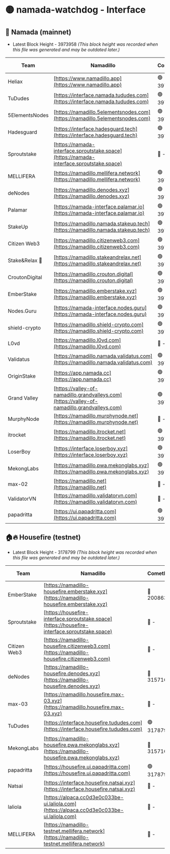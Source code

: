 # 🟡 namada-watchdog - Interface

## 🚀 Namada (mainnet)
- Latest Block Height - 3973958 *(This block height was recorded when this file was generated and may be outdated later.)*

| Team | Namadillo | CometBFT | Indexer | MASP Indexer |
|-|-|-|-|-|
| Heliax | [https://www.namadillo.app](https://www.namadillo.app) | 🟢 3973935 | 🟢 3973935 | 🔴 3973647 |
| TuDudes | [https://interface.namada.tududes.com](https://interface.namada.tududes.com) | 🟢 3973936 | 🟢 3973936 | 🔴 3973647 |
| 5ElementsNodes | [https://namadillo.5elementsnodes.com](https://namadillo.5elementsnodes.com) | 🟢 3973936 | 🟢 3973936 | 🔴 3973647 |
| Hadesguard | [https://interface.hadesguard.tech](https://interface.hadesguard.tech) | 🟢 3973936 | 🟢 3973936 | 🔴 3973647 |
| Sproutstake | [https://namada-interface.sproutstake.space](https://namada-interface.sproutstake.space) | 🔴 - | 🔴 3738134 | 🔴 - |
| MELLIFERA | [https://namadillo.mellifera.network](https://namadillo.mellifera.network) | 🟢 3973940 | 🟢 3973940 | 🔴 3765769 |
| deNodes | [https://namadillo.denodes.xyz](https://namadillo.denodes.xyz) | 🟢 3973941 | 🟢 3973941 | 🔴 3973647 |
| Palamar | [https://namada-interface.palamar.io](https://namada-interface.palamar.io) | 🟢 3973941 | 🟢 3973941 | 🔴 3973647 |
| StakeUp | [https://namadillo.namada.stakeup.tech](https://namadillo.namada.stakeup.tech) | 🟢 3973942 | 🟢 3973942 | 🔴 3973647 |
| Citizen Web3 | [https://namadillo.citizenweb3.com](https://namadillo.citizenweb3.com) | 🟢 3973943 | 🟢 3973942 | 🔴 3765769 |
| Stake&Relax 🦥 | [https://namadillo.stakeandrelax.net](https://namadillo.stakeandrelax.net) | 🟢 3973943 | 🟢 3973943 | 🔴 3765769 |
| CroutonDigital | [https://namadillo.crouton.digital](https://namadillo.crouton.digital) | 🟢 3973944 | 🟢 3973944 | 🔴 3973647 |
| EmberStake | [https://namadillo.emberstake.xyz](https://namadillo.emberstake.xyz) | 🟢 3973944 | 🟢 3973944 | 🔴 3973647 |
| Nodes.Guru | [https://namada-interface.nodes.guru](https://namada-interface.nodes.guru) | 🟢 3973945 | 🟢 3973944 | 🔴 3973647 |
| shield-crypto | [https://namadillo.shield-crypto.com](https://namadillo.shield-crypto.com) | 🟢 3973923 | 🔴 3963188 | 🔴 3973647 |
| L0vd | [https://namadillo.l0vd.com](https://namadillo.l0vd.com) | 🔴 - | 🔴 - | 🔴 - |
| Validatus | [https://namadillo.namada.validatus.com](https://namadillo.namada.validatus.com) | 🟢 3973948 | 🟢 3973948 | 🔴 3819812 |
| OriginStake | [https://app.namada.cc](https://app.namada.cc) | 🟢 3973948 | 🟢 3973948 | 🔴 3973647 |
| Grand Valley | [https://valley-of-namadillo.grandvalleys.com](https://valley-of-namadillo.grandvalleys.com) | 🟢 3973949 | 🟢 3973949 | 🔴 3973647 |
| MurphyNode | [https://namadillo.murphynode.net](https://namadillo.murphynode.net) | 🔴 - | 🔴 - | 🔴 - |
| itrocket | [https://namadillo.itrocket.net](https://namadillo.itrocket.net) | 🟢 3973951 | 🟢 3973951 | 🔴 3973647 |
| LoserBoy | [https://interface.loserboy.xyz](https://interface.loserboy.xyz) | 🟢 3973952 | 🟢 3973952 | 🔴 3973647 |
| MekongLabs | [https://namadillo.pwa.mekonglabs.xyz](https://namadillo.pwa.mekonglabs.xyz) | 🟢 3973952 | 🟢 3973952 | 🔴 3973647 |
| max-02 | [https://namadillo.net](https://namadillo.net) | 🔴 - | 🔴 - | 🔴 - |
| ValidatorVN | [https://namadillo.validatorvn.com](https://namadillo.validatorvn.com) | 🔴 - | 🔴 - | 🔴 - |
| papadritta | [https://ui.papadritta.com](https://ui.papadritta.com) | 🟢 3973958 | 🟢 3973958 | 🟢 3973958 |

## 🏠🔥 Housefire (testnet)
- Latest Block Height - 3178799 *(This block height was recorded when this file was generated and may be outdated later.)*

| Team | Namadillo | CometBFT | Indexer | MASP Indexer |
|-|-|-|-|-|
| EmberStake | [https://namadillo-housefire.emberstake.xyz](https://namadillo-housefire.emberstake.xyz) | 🔴 2008636 | 🔴 - | 🔴 - |
| Sproutstake | [https://housefire-interface.sproutstake.space](https://housefire-interface.sproutstake.space) | 🔴 - | 🔴 - | 🔴 - |
| Citizen Web3 | [https://namadillo-housefire.citizenweb3.com](https://namadillo-housefire.citizenweb3.com) | 🔴 - | 🔴 - | 🔴 - |
| deNodes | [https://namadillo-housefire.denodes.xyz](https://namadillo-housefire.denodes.xyz) | 🔴 3157160 | 🔴 3157160 | 🔴 3157155 |
| max-03 | [https://namadillo.housefire.max-03.xyz](https://namadillo.housefire.max-03.xyz) | 🔴 - | 🔴 - | 🔴 - |
| TuDudes | [https://interface.housefire.tududes.com](https://interface.housefire.tududes.com) | 🟢 3178799 | 🟢 3178799 | 🟢 3178798 |
| MekongLabs | [https://namadillo-housefire.pwa.mekonglabs.xyz](https://namadillo-housefire.pwa.mekonglabs.xyz) | 🔴 3157160 | 🔴 3157160 | 🔴 3157155 |
| papadritta | [https://housefire.ui.papadritta.com](https://housefire.ui.papadritta.com) | 🟢 3178799 | 🟢 3178799 | 🟢 3178799 |
| Natsai | [https://interface.housefire.natsai.xyz](https://interface.housefire.natsai.xyz) | 🔴 - | 🔴 - | 🔴 - |
| laliola | [https://alpaca.cc0d3e0c033be-ui.laliola.com](https://alpaca.cc0d3e0c033be-ui.laliola.com) | 🔴 - | 🔴 - | 🔴 - |
| MELLIFERA | [https://namadillo-testnet.mellifera.network](https://namadillo-testnet.mellifera.network) | 🔴 - | 🔴 2778001 | 🔴 2607259 |

